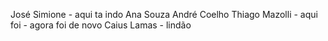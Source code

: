 José Simione - aqui ta indo
Ana Souza
André Coelho
Thiago Mazolli - aqui foi - agora foi de novo
Caius Lamas - lindão